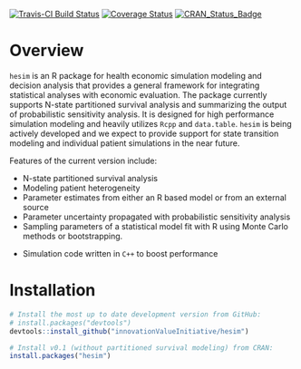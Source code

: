 [![Travis-CI Build Status](https://travis-ci.org/InnovationValueInitiative/hesim.svg?branch=master)](https://travis-ci.org/InnovationValueInitiative/hesim)
[![Coverage Status](https://codecov.io/gh/InnovationValueInitiative/hesim/branch/master/graph/badge.svg)](https://codecov.io/gh/InnovationValueInitiative/hesim)
[![CRAN_Status_Badge](http://www.r-pkg.org/badges/version/hesim)](https://cran.r-project.org/package=hesim)

# Overview
`hesim` is an R package for health economic simulation modeling and decision analysis that provides a general framework for integrating statistical analyses with economic evaluation. The package currently supports N-state partitioned survival analysis and summarizing the output of probabilistic sensitivity analysis. It is designed for high performance simulation modeling and heavily utilizes `Rcpp` and `data.table`. `hesim` is being actively developed and we expect to provide support for state transition modeling and individual patient simulations in the near future.

Features of the current version include:

* N-state partitioned survival analysis
* Modeling patient heterogeneity 
* Parameter estimates from either an R based model or from an external source
* Parameter uncertainty propagated with probabilistic sensitivity analysis
* Sampling parameters of a statistical model fit with R using Monte Carlo methods or bootstrapping.
<!--- * Separate survival models during period of observed data and for extrapolation. -->
* Simulation code written in `C++` to boost performance

# Installation
```r
# Install the most up to date development version from GitHub:
# install.packages("devtools")
devtools::install_github("innovationValueInitiative/hesim")

# Install v0.1 (without partitioned survival modeling) from CRAN:
install.packages("hesim")


```